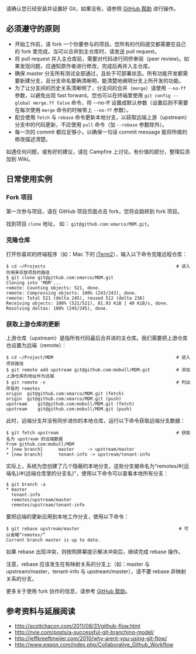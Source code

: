 请确认您已经安装并设置好 Git，如果没有，请参照 [GitHub 帮助](https://help.github.com/articles/set-up-git) 进行操作。

## 必须遵守的原则

* 开始工作前，请 fork 一个你要参与的项目。您所有的代码提交都需要在自己的 fork 里完成，当可以合并到主仓库时，请发送 pull request。
* 将 pull request 并入主仓库前，需要对代码进行同侪审阅（peer review)。如果发现问题，应通知原作者进行修改，完成后再并入主仓库。
* 确保 master 分支所有测试全部通过，且处于可部署状态。所有功能开发都需要新建分支，且分支命名要确清晰明，能清楚地阐明分支上所开发的功能。
* 为了让分支间的历史关系清晰明了，分支间的合并（`merge`）请使用 `--no-ff` 参数，以避免出现 fast forward。您也可以在终端里使用 `git config --global merge.ff false` 命令，将 --no-ff 设置成默认参数（设置后则不需要在每次使用 `merge` 命令的时候带上 `--no-ff` 参数）。
* 配合使用 `fetch` 与 `rebase` 命令更新本地分支，以获取远端上游（upstream）分支中的代码更新，不应使用 `pull` 命令（加 `--rebase` 参数除外）。
* 每一次的 commit 都应足够小，以确保一句话 commit message 能将所做的修改描述清楚。

如遇任何问题，或有好的建议，请在 Campfire 上讨论。有价值的部分，整理后添加到 Wiki。

## 日常使用实例

### Fork 项目

第一次参与项目，请在 GitHub 项目页面点击 fork，您将会跳转到 fork 项目。

找到项目 `clone` 地址， 如： `git@github.com:xmarco/MDM.git`。

### 克隆仓库

打开你喜欢的终端程序（如：Mac 下的 [iTerm2](www.iterm2.com)），输入以下命令克隆远程仓库：

    $ cd ~/Projects                                                  # 进入你用来存放项目的路径
    $ git clone git@github.com:xmarco/MDM.git
    Cloning into 'MDM'...
    remote: Counting objects: 521, done.
    remote: Compressing objects: 100% (243/243), done.
    remote: Total 521 (delta 245), reused 512 (delta 236)
    Receiving objects: 100% (521/521), 81.93 KiB | 40 KiB/s, done.
    Resolving deltas: 100% (245/245), done.

### 获取上游仓库的更新

上游仓库（upstream）是指所有代码最后合并进的主仓库。我们需要把上游仓库也设置为远端（remote）：

    $ cd ~/Project/MDM                                               # 进入项目路径
    $ git remote add upstream git@github.com:mobull/MDM.git          # 添加上游仓库的地址作为远端
    $ git remote -v                                                  # 列出所有的 remotes
    origin	git@github.com:xmarco/MDM.git (fetch)
    origin	git@github.com:xmarco/MDM.git (push)
    upstream	git@github.com:mobull/MDM.git (fetch)
    upstream	git@github.com:mobull/MDM.git (push)

此时，远端分支并没有同步进你的本地仓库，运行以下命令获取远端分支数据：

    $ git fetch upstream                                             # 获取名为 upstream 的远端数据
    From github.com:mobull/MDM
    * [new branch]      master     -> upstream/master
    * [new branch]      tenant-info -> upstream/tenant-info

实际上，系统为您创建了几个隐蔽的本地分支，这些分支被命名为“remotes/#{远端名}/#{远端仓库里的分支名}”，使用以下命令可以查看本地所有分支：

    $ git branch -a
    * master
      tenant-info
      remotes/upstream/master
      remotes/upstream/tenant-info

要把远端的更新应用到本地工作分支，使用以下命令：

    $ git rebase upstream/master                                      # 可以省略“remotes/”
    Current branch master is up to date.

如果 rebase 出现冲突，则按照屏幕提示解决冲突后，继续完成 rebase 操作。

注意，rebase 应该发生在有映射关系的分支上（如：master 与 upstream/master，tenant-info 与 upstream/master），请不要 rebase 非映射关系的分支。

更多关于使用 fork 协作的信息，请参考 [GitHub 帮助](https://help.github.com/articles/fork-a-repo)。

## 参考资料与延展阅读

* http://scottchacon.com/2011/08/31/github-flow.html
* http://nvie.com/posts/a-successful-git-branching-model/
* http://jeffkreeftmeijer.com/2010/why-arent-you-using-git-flow/
* http://www.eqqon.com/index.php/Collaborative_Github_Workflow